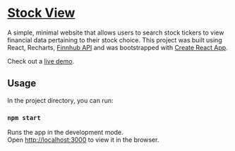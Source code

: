 # [Stock View](https://benjaminykim.github.io/stock_view/)

A simple, minimal website that allows users to search stock tickers to view financial data pertaining to their stock
choice. This project was built using React, Recharts, [Finnhub API](https://rapidapi.com/Finnhub/api/finnhub-realtime-stock-price/endpoints) and was bootstrapped with [Create React App](https://github.com/facebook/create-react-app).

Check out a [live demo](https://benjaminykim.github.io/stock_view/).

## Usage

In the project directory, you can run:

### `npm start`

Runs the app in the development mode.<br />
Open [http://localhost:3000](http://localhost:3000) to view it in the browser.
